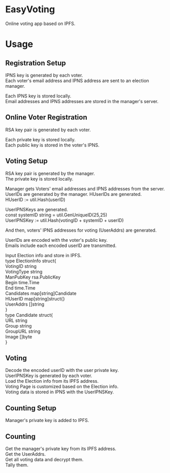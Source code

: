 # EasyVoting
Online voting app based on IPFS.

# Usage
## Registration Setup
IPNS key is generated by each voter.  
Each voter's email address and IPNS address are sent to an election manager.  

Each IPNS key is stored locally.  
Email addresses and IPNS addresses are stored in the manager's server.

## Online Voter Registration
RSA key pair is generated by each voter.  

Each private key is stored locally.  
Each public key is stored in the voter's IPNS.  

## Voting Setup
RSA key pair is generated by the manager.   
The private key is stored locally.  

Manager gets Voters' email addresses and IPNS addresses from the server.  
UserIDs are generated by the manager. 
HUserIDs are generated.  
HUserID := util.Hash(userID)  

UserIPNSKeys are generated.  
const systemID string = util.GenUniqueID(25,25)  
UserIPNSKey := util.Hash(votingID + systemID + userID)  

And then, voters' IPNS addresses for voting (UserAddrs) are generated.  

UserIDs are encoded with the voter's public key.  
Emails include each encoded userID are transmitted.    

Input Election info and store in IPFS.  
type ElectionInfo struct{  
  VotingID   string  
  VotingType string  
  ManPubKey  rsa.PublicKey  
  Begin      time.Time  
  End        time.Time  
  Candidates map[string]Candidate  
  HUserID    map[string]struct{}  
  UserAddrs  []string  
}  
type Candidate struct{  
  URL      string  
  Group    string  
  GroupURL string  
  Image    []byte  
}  

## Voting
Decode the encoded userID with the user private key.  
UserIPNSKey is generated by each voter.  
Load the Election info from its IPFS address.  
Voting Page is customized based on the Election info.  
Voting data is stored in IPNS with the UserIPNSKey.  
## Counting Setup
Manager's private key is added to IPFS.  
## Counting
Get the manager's private key from its IPFS address.  
Get the UserAddrs.  
Get all voting data and decrypt them.  
Tally them.
